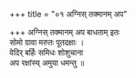 +++
title = "०१ अग्निस् तक्मानम् अप"

+++
अग्निस् तक्मानम् अप बाधताम् इतः  
सोमो ग्रावा मरुतः पूतदक्षाः ।  
वेदिर् बर्हिः समिधः शोशुचाना  
अप रक्षांस्य् अमुया धमन्तु ॥